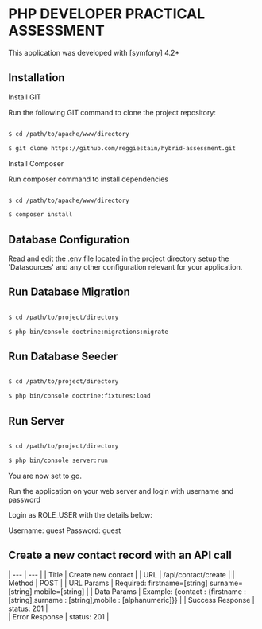 # PHP DEVELOPER PRACTICAL ASSESSMENT

This application was developed with [symfony] 4.2*

## Installation

Install GIT 

Run the following GIT command to clone the project repository:

``` bash

$ cd /path/to/apache/www/directory

$ git clone https://github.com/reggiestain/hybrid-assessment.git

```

Install Composer

Run composer command to install dependencies

``` bash

$ cd /path/to/apache/www/directory

$ composer install

```

## Database Configuration

Read and edit the .env file located in the project directory setup the 'Datasources' and any other configuration relevant for your application.


## Run Database Migration

``` bash

$ cd /path/to/project/directory

$ php bin/console doctrine:migrations:migrate

```

## Run Database Seeder

``` bash

$ cd /path/to/project/directory

$ php bin/console doctrine:fixtures:load

```

## Run Server

``` bash

$ cd /path/to/project/directory

$ php bin/console server:run

```

You are now set to go.

Run the application on your web server and login with username and password

Login as  ROLE_USER with the details below:

Username: guest
Password: guest

## Create a new contact record with an API call

| --- | --- |
| Title    | Create new contact    |
| URL   |  /api/contact/create   |
| Method    |  POST   |
| URL Params    | Required: firstname=[string]  surname=[string] mobile=[string] |
| Data Params   | Example: {contact : {firstname : [string],surname : [string],mobile : [alphanumeric]}} |
|  Success Response   |  status: 201     |  
|  Error Response   |  status: 201     | 


